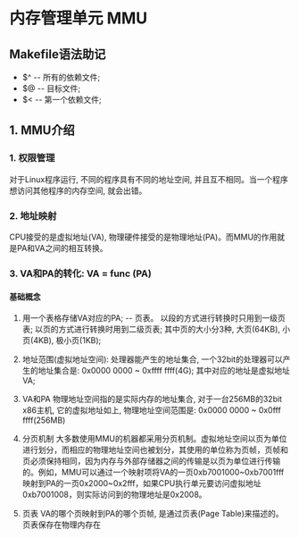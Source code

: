 # 内存管理单元 MMU
## Makefile语法助记
- $^ -- 所有的依赖文件;
- $@ -- 目标文件;
- $< -- 第一个依赖文件;
## 1. MMU介绍
### 1. 权限管理
对于Linux程序运行, 不同的程序具有不同的地址空间, 并且互不相同。当一个程序想访问其他程序的内存空间, 就会出错。

### 2. 地址映射
CPU接受的是虚拟地址(VA), 物理硬件接受的是物理地址(PA)。而MMU的作用就是PA和VA之间的相互转换。

### 3. VA和PA的转化:  VA = func (PA)
#### 基础概念
1. 用一个表格存储VA对应的PA; -- 页表。
以段的方式进行转换时只用到一级页表;
以页的方式进行转换时用到二级页表; 其中页的大小分3种, 大页(64KB), 小页(4KB), 极小页(1KB);

2. 地址范围(虚拟地址空间): 
  处理器能产生的地址集合, 一个32bit的处理器可以产生的地址集合是: 0x0000 0000 ~ 0xffff ffff(4G); 其中对应的地址是虚拟地址VA;

3. VA和PA
  物理地址空间指的是实际内存的地址集合, 对于一台256MB的32bit x86主机, 它的虚拟地址如上, 物理地址空间范围是: 0x0000 0000 ~ 0x0fff ffff(256MB)

4. 分页机制
  大多数使用MMU的机器都采用分页机制。虚拟地址空间以页为单位进行划分，而相应的物理地址空间也被划分，其使用的单位称为页帧，页帧和页必须保持相同，因为内存与外部存储器之间的传输是以页为单位进行传输的。例如，MMU可以通过一个映射项将VA的一页0xb7001000~0xb7001fff映射到PA的一页0x2000~0x2fff，如果CPU执行单元要访问虚拟地址0xb7001008，则实际访问到的物理地址是0x2008。

5. 页表
  VA的哪个页映射到PA的哪个页帧, 是通过页表(Page Table)来描述的。页表保存在物理内存在